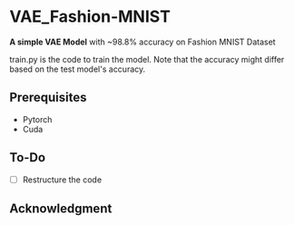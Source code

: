 # VAE_Fashion-MNIST
**A simple VAE Model** with ~98.8% accuracy on Fashion MNIST Dataset

train.py is the code to train the model. Note that the accuracy might differ based on the test model's accuracy.

## Prerequisites

- Pytorch
- Cuda

## To-Do
- [ ] Restructure the code

## Acknowledgment
